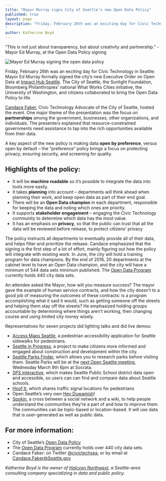 ```yaml
---
title: "Mayor Murray signs City of Seattle’s new Open Data Policy"
published: true
layout: page
description: "Friday, February 26th was an exciting day for Civic Technology in Seattle: Mayor Ed Murray formally signed the city’s new Executive Order on Open Data. The City of Seattle, the Sunlight Foundation, Bloomberg Philanthropies’ national What Works Cities initiative, the University of Washington, and citizens collaborated to bring the Open Data Policy to life.
"
author: Katherine Boyd
---
```


“This is not just about transparency, but about creativity and partnership.”
-Mayor Ed Murray, at the Open Data Policy signing

![Mayor Ed Murray signing the open data policy](/images/posts/murray-open-data-policy.jpg)

Friday, February 26th was an exciting day for Civic Technology in Seattle: Mayor Ed Murray formally signed the city’s new Executive Order on Open Data at [Impact Hub Seattle](http://www.impacthubseattle.com). The City of Seattle, the Sunlight Foundation, Bloomberg Philanthropies’ national What Works Cities initiative, the University of Washington, and citizens collaborated to bring the Open Data Policy to life.

[Candace Faber](https://openseattle.org/2016/02/02/candace-faber-interview), Civic Technology Advocate of the City of Seattle, hosted the event. One major theme of the presentation was the focus on **partnerships** among the government, businesses, other organizations, and individuals.  The presenters explained that resource-constrained governments need assistance to tap into the rich opportunities available from their data.

A key aspect of the new policy is making data **open by preference**, versus open by default – the “preference” policy brings a focus on protecting privacy, ensuring security, and screening for quality.

## Highlights of the policy:

- It will be **machine readable** so it’s possible to integrate the data into tools more easily.
- It takes **planning** into account – departments will think ahead when planning their work, and keep open data as part of their end goal.
- There will be an **Open Data champion** in each department, responsible for keeping the data and noting which ones are priority.
- It supports **stakeholder engagement** – engaging the Civic Technology community to determine which data has the most value.
- It has an emphasis on **privacy**, so that the public can trust that all the data will be reviewed before release, to protect citizens’ privacy

The policy instructs all departments to eventually provide all of their data, and helps filter and prioritize the release. Candace emphasized that the signing is the first step of a lot of effort, mainly figuring out how the policy will integrate with existing work. In June, the city will hold a training program for data champions. By the end of 2016, 20 departments at the cabinet level to have an Open Data champion, and the city will have a minimum of 544 data sets minimum published. The [Open Data Program](http://data.seattle.gov) currently holds 440 city data sets.

An attendee asked the Mayor, how will you measure success? The mayor gave the example of human service contracts, and how the city doesn’t to a good job of measuring the outcomes of these contracts: is a program accomplishing what it said it would, such as getting someone off the streets and helping them stay off the streets? He emphasized holding groups accountable by determining where things aren’t working, then changing course and using limited city money wisely.

Representatives for seven projects did lighting talks and did live demos:

- [Access Maps Seattle](http://www.accessmapseattle.com), a pedestrian accessibility application for Seattle sidewalks for pedestrians.
- [Seattle in Progress](https://www.seattleinprogress.com), a project to make citizens more informed and engaged about construction and development within the city.
- [Seattle Parks Finder](http://seattle-park-finder.herokuapp.com/), which allows you to research parks before visiting them. Seattle Parks will be at the [next Open Seattle meeting](http://www.meetup.com/openseattle/events/228962821/?gj=co2&rv=co2), Wednesday March 9th 6pm at Socrata.
- [SPS interactive](http://spsinteractive.azurewebsites.net/), which makes Seattle Public School district data open and accessible, so users can can find and compare data about Seattle schools.
- [Hoof It](http://hoofit.herokuapp.com/), which shares traffic signal locations for pedestrians
- Open Seattle’s very own [Hey Duwamish](http://heyduwamish.org)!
- [Spokin](https://spokin.org/Account/Prereleasepassword), a cross between a social network and a wiki, to help people understand the communities they’re a part of and how to improve them. The communities can be topic-based or location-based.  It will use data that is user-generated as well as public data.

## For more information:

- City of Seattle’s [Open Data Policy](http://www.seattle.gov/Documents/Departments/SeattleGovPortals/CityServices/Open-Data-Policy-V1.0.pdf)
- The [Open Data Program](data.seattle.gov) currently holds over 440 city data sets.
- Candace Faber: on Twitter [@civictechsea](https://twitter.com/civictechsea), or by email at Candace.Faber@Seattle.gov

_Katherine Boyd is the owner of [Halcyon Northwest](http://halcyonnw.com/), a Seattle-area consulting company specializing in data and public policy._
